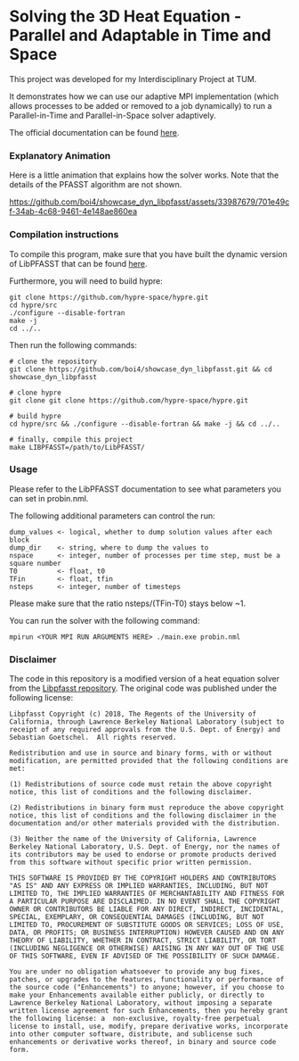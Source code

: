 # Solving the 3D Heat Equation - Parallel and Adaptable in Time and Space

This project was developed for my Interdisciplinary Project at TUM.

It demonstrates how we can use our adaptive MPI implementation (which allows processes to be added or removed to a job dynamically) to run a Parallel-in-Time and Parallel-in-Space solver adaptively.

The official documentation can be found [here](https://fecht.cc/libpfasst-doc/showcase/).


### Explanatory Animation

Here is a little animation that explains how the solver works.
Note that the details of the PFASST algorithm are not shown.



https://github.com/boi4/showcase_dyn_libpfasst/assets/33987679/701e49cf-34ab-4c68-9461-4e148ae860ea




### Compilation instructions

To compile this program, make sure that you have built the dynamic version of LibPFASST that can be found [here](https://github.com/boi4/libpfasst).

Furthermore, you will need to build hypre:

```
git clone https://github.com/hypre-space/hypre.git
cd hypre/src
./configure --disable-fortran
make -j
cd ../..
```

Then run the following commands:

```
# clone the repository
git clone https://github.com/boi4/showcase_dyn_libpfasst.git && cd showcase_dyn_libpfasst

# clone hypre
git clone git clone https://github.com/hypre-space/hypre.git

# build hypre
cd hypre/src && ./configure --disable-fortran && make -j && cd ../..

# finally, compile this project
make LIBPFASST=/path/to/LibPFASST/
```


### Usage

Please refer to the LibPFASST documentation to see what parameters you can set in probin.nml.

The following additional parameters can control the run:
```
dump_values <- logical, whether to dump solution values after each block
dump_dir    <- string, where to dump the values to
nspace      <- integer, number of processes per time step, must be a square number
T0          <- float, t0
TFin        <- float, tfin
nsteps      <- integer, number of timesteps
```

Please make sure that the ratio nsteps/(TFin-T0) stays below ~1.

You can run the solver with the following command:

```
mpirun <YOUR MPI RUN ARGUMENTS HERE> ./main.exe probin.nml
```


### Disclaimer

The code in this repository is a modified version of a heat equation solver from the [Libpfasst repository](https://github.com/libpfasst/LibPFASST/tree/master/Examples/Hypre). The original code was published under the following license:

```
Libpfasst Copyright (c) 2018, The Regents of the University of California, through Lawrence Berkeley National Laboratory (subject to receipt of any required approvals from the U.S. Dept. of Energy) and Sebastian Goetschel.  All rights reserved.

Redistribution and use in source and binary forms, with or without modification, are permitted provided that the following conditions are met:

(1) Redistributions of source code must retain the above copyright notice, this list of conditions and the following disclaimer.

(2) Redistributions in binary form must reproduce the above copyright notice, this list of conditions and the following disclaimer in the documentation and/or other materials provided with the distribution.

(3) Neither the name of the University of California, Lawrence Berkeley National Laboratory, U.S. Dept. of Energy, nor the names of its contributors may be used to endorse or promote products derived from this software without specific prior written permission.

THIS SOFTWARE IS PROVIDED BY THE COPYRIGHT HOLDERS AND CONTRIBUTORS "AS IS" AND ANY EXPRESS OR IMPLIED WARRANTIES, INCLUDING, BUT NOT LIMITED TO, THE IMPLIED WARRANTIES OF MERCHANTABILITY AND FITNESS FOR A PARTICULAR PURPOSE ARE DISCLAIMED. IN NO EVENT SHALL THE COPYRIGHT OWNER OR CONTRIBUTORS BE LIABLE FOR ANY DIRECT, INDIRECT, INCIDENTAL, SPECIAL, EXEMPLARY, OR CONSEQUENTIAL DAMAGES (INCLUDING, BUT NOT LIMITED TO, PROCUREMENT OF SUBSTITUTE GOODS OR SERVICES; LOSS OF USE, DATA, OR PROFITS; OR BUSINESS INTERRUPTION) HOWEVER CAUSED AND ON ANY THEORY OF LIABILITY, WHETHER IN CONTRACT, STRICT LIABILITY, OR TORT (INCLUDING NEGLIGENCE OR OTHERWISE) ARISING IN ANY WAY OUT OF THE USE OF THIS SOFTWARE, EVEN IF ADVISED OF THE POSSIBILITY OF SUCH DAMAGE.

You are under no obligation whatsoever to provide any bug fixes, patches, or upgrades to the features, functionality or performance of the source code ("Enhancements") to anyone; however, if you choose to make your Enhancements available either publicly, or directly to Lawrence Berkeley National Laboratory, without imposing a separate written license agreement for such Enhancements, then you hereby grant the following license: a  non-exclusive, royalty-free perpetual license to install, use, modify, prepare derivative works, incorporate into other computer software, distribute, and sublicense such enhancements or derivative works thereof, in binary and source code form.
```
